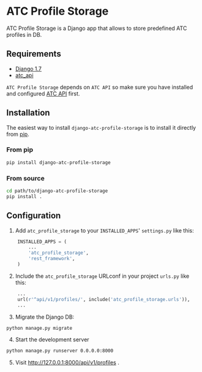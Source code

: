 # ATC Profile Storage

ATC Profile Storage is a Django app that allows to store predefined ATC profiles in DB.

## Requirements

* [Django 1.7](https://github.com/django/django)
* [atc_api](../django-atc-api)

`ATC Profile Storage` depends on `ATC API` so make sure you have installed and configured [ATC API](../django-atc-api) first.

## Installation

The easiest way to install `django-atc-profile-storage` is to install it directly from [pip](https://pypi.python.org/pypi).

### From pip
```bash
pip install django-atc-profile-storage
```

### From source
```bash
cd path/to/django-atc-profile-storage
pip install .
```

## Configuration

1. Add `atc_profile_storage` to your `INSTALLED_APPS`' `settings.py` like this:
```python
    INSTALLED_APPS = (
        ...
        'atc_profile_storage',
        'rest_framework',
    )
```

2. Include the `atc_profile_storage` URLconf in your project `urls.py` like this:
```python
    ...
    url(r'^api/v1/profiles/', include('atc_profile_storage.urls')),
    ...
```

3. Migrate the Django DB:
```bash
python manage.py migrate
```

4. Start the development server
```bash
python manage.py runserver 0.0.0.0:8000
```

5. Visit http://127.0.0.1:8000/api/v1/profiles .
